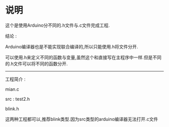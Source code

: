 # 说明

这个是使用Arduino分不同的.h文件与.c文件完成工程.  

结论 :      

Arduino编译器也是不能实现联合编译的,所以只能使用.h将文件分开.   

可以使用.h来定义不同的函数与变量,虽然这个和直接写在主程序中一样.但是不同的.h文件可以将不同的函数分开.    

___

工程简介 :   

mian.c  

   src : test2.h  

blink.h  

这两种工程都可以,推荐blink类型.因为src类型的arduino编译器无法打开.c文件  